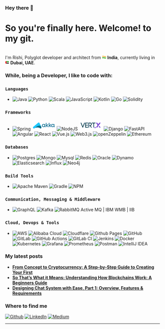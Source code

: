 ### Hey there 👋

<h1>So you're finally here. Welcome! to my git.</h1>


<p></br> I'm Rishi, Polyglot developer and architect from <img src="./public/img/india.png" width="13"/> <b>India</b>, currently living in <img src="./public/img/uae.png" width="13"/> <b>Dubai, UAE</b>. </p>

<h3> While, being a Developer, I like to code with: </h3>

### `Languages`

  - ![Java](https://img.shields.io/badge/java-%23ED8B00.svg?style=for-the-badge&logo=openjdk&logoColor=white)
  ![Python](https://img.shields.io/badge/python-3670A0?style=for-the-badge&logo=python&logoColor=ffdd54)
  ![Scala](https://img.shields.io/badge/scala-%23DC322F.svg?style=for-the-badge&logo=scala&logoColor=white)
  ![JavaScript](https://img.shields.io/badge/javascript-%23323330.svg?style=for-the-badge&logo=javascript&logoColor=%23F7DF1E)
  ![Kotlin](https://img.shields.io/badge/kotlin-%237F52FF.svg?style=for-the-badge&logo=kotlin&logoColor=white)
  ![Go](https://img.shields.io/badge/go-%2300ADD8.svg?style=for-the-badge&logo=go&logoColor=white)
  ![Solidity](https://img.shields.io/badge/Solidity-%23363636.svg?style=for-the-badge&logo=solidity&logoColor=white)


### `Frameworks`

  -  ![Spring](https://img.shields.io/badge/spring-%236DB33F.svg?style=for-the-badge&logo=spring&logoColor=white)
  ![akka](./public/img/Akka_toolkit_logo.png)
  ![NodeJS](https://img.shields.io/badge/node.js-6DA55F?style=for-the-badge&logo=node.js&logoColor=white)
  ![Vert.x](./public/img/Vert_Fotor.png)
  ![Django](https://img.shields.io/badge/django-%23092E20.svg?style=for-the-badge&logo=django&logoColor=white)
  ![FastAPI](https://img.shields.io/badge/FastAPI-005571?style=for-the-badge&logo=fastapi)
  ![Angular](https://img.shields.io/badge/angular-%23DD0031.svg?style=for-the-badge&logo=angular&logoColor=white)
  ![React](https://img.shields.io/badge/react-%2320232a.svg?style=for-the-badge&logo=react&logoColor=%2361DAFB)
  ![Vue.js](https://img.shields.io/badge/vuejs-%2335495e.svg?style=for-the-badge&logo=vuedotjs&logoColor=%234FC08D)
  ![Web3.js](https://img.shields.io/badge/web3.js-F16822?style=for-the-badge&logo=web3.js&logoColor=white)
  ![openZeppelin](https://img.shields.io/badge/OpenZeppelin-4E5EE4?logo=OpenZeppelin&logoColor=fff&style=for-the-badge)
  ![Ethereum](https://img.shields.io/badge/Ethereum-3C3C3D?style=for-the-badge&logo=Ethereum&logoColor=white)

### `Databases`

  - ![Postgres](https://img.shields.io/badge/PostgreSQL-316192?style=for-the-badge&logo=postgresql&logoColor=white)
  ![Mongo](https://img.shields.io/badge/MongoDB-4EA94B?style=for-the-badge&logo=mongodb&logoColor=white)
  ![Mysql](https://img.shields.io/badge/MySQL-005C84?style=for-the-badge&logo=mysql&logoColor=white)
  ![Redis](https://img.shields.io/badge/redis-%23DD0031.svg?&style=for-the-badge&logo=redis&logoColor=white)
  ![Oracle](https://img.shields.io/badge/Oracle-F80000?style=for-the-badge&logo=Oracle&logoColor=white)
  ![Dynamo](https://img.shields.io/badge/Amazon%20DynamoDB-4053D6?style=for-the-badge&logo=Amazon%20DynamoDB&logoColor=white)
  ![Elasticsearch](https://img.shields.io/badge/Elastic_Search-005571?style=for-the-badge&logo=elasticsearch&logoColor=white)
  ![Influx](https://img.shields.io/badge/InfluxDB-22ADF6?style=for-the-badge&logo=InfluxDB&logoColor=white)
  ![Neo4j](https://img.shields.io/badge/Neo4j-018bff?style=for-the-badge&logo=neo4j&logoColor=white)


### `Build Tools`

  - ![Apache Maven](https://img.shields.io/badge/Apache%20Maven-C71A36?style=for-the-badge&logo=Apache%20Maven&logoColor=white)
  ![Gradle](https://img.shields.io/badge/Gradle-02303A.svg?style=for-the-badge&logo=Gradle&logoColor=white)
  ![NPM](https://img.shields.io/badge/NPM-%23CB3837.svg?style=for-the-badge&logo=npm&logoColor=white)

### `Communication, Messaging & Middleware`

  - ![GraphQL](https://img.shields.io/badge/-GraphQL-E10098?style=for-the-badge&logo=graphql&logoColor=white)
  ![Kafka](https://img.shields.io/badge/Apache_Kafka-231F20?style=for-the-badge&logo=apache-kafka&logoColor=white)
  ![RabbitMQ](https://img.shields.io/badge/rabbitmq-%23FF6600.svg?&style=for-the-badge&logo=rabbitmq&logoColor=white)
  Active MQ | 
  IBM WMB | IIB


### `Cloud, Devops & Tools`

  - ![AWS](https://img.shields.io/badge/AWS-%23FF9900.svg?style=for-the-badge&logo=amazon-aws&logoColor=white)
  ![Alibaba Cloud](https://img.shields.io/badge/AlibabaCloud-%23FF6701.svg?style=for-the-badge&logo=alibabacloud&logoColor=white)
  ![Cloudflare](https://img.shields.io/badge/Cloudflare-F38020?style=for-the-badge&logo=Cloudflare&logoColor=white)
  ![Github Pages](https://img.shields.io/badge/github%20pages-121013?style=for-the-badge&logo=github&logoColor=white)
  ![GitHub](https://img.shields.io/badge/github-%23121011.svg?style=for-the-badge&logo=github&logoColor=white)
  ![GitLab](https://img.shields.io/badge/gitlab-%23181717.svg?style=for-the-badge&logo=gitlab&logoColor=white)
  ![GitHub Actions](https://img.shields.io/badge/github%20actions-%232671E5.svg?style=for-the-badge&logo=githubactions&logoColor=white)
  ![GitLab CI](https://img.shields.io/badge/gitlab%20ci-%23181717.svg?style=for-the-badge&logo=gitlab&logoColor=white)
  ![Jenkins](https://img.shields.io/badge/jenkins-%232C5263.svg?style=for-the-badge&logo=jenkins&logoColor=white)
  ![Docker](https://img.shields.io/badge/docker-%230db7ed.svg?style=for-the-badge&logo=docker&logoColor=white)
  ![Kubernetes](https://img.shields.io/badge/kubernetes-%23326ce5.svg?style=for-the-badge&logo=kubernetes&logoColor=white)
  ![Grafana](https://img.shields.io/badge/grafana-%23F46800.svg?style=for-the-badge&logo=grafana&logoColor=white)
  ![Prometheus](https://img.shields.io/badge/Prometheus-E6522C?style=for-the-badge&logo=Prometheus&logoColor=white)
  ![Postman](https://img.shields.io/badge/Postman-FF6C37?style=for-the-badge&logo=postman&logoColor=white)
  ![IntelliJ IDEA](https://img.shields.io/badge/IntelliJIDEA-000000.svg?style=for-the-badge&logo=intellij-idea&logoColor=white)




<h3>My latest posts</h3>
<ul>
  <li><a href="https://medium.com/coinmonks/from-concept-to-cryptocurrency-a-step-by-step-guide-to-creating-your-first-coin-7695c4fedbcc"><b>From Concept to Cryptocurrency: A Step-by-Step Guide to Creating Your First </b></li>
  <li><a href="https://medium.com/@rishi.sha/so-thats-what-it-means-understanding-how-blockchains-work-1024d22d5eb7"><b>So That’s What it Means: Understanding How Blockchains Work: A Beginners Guide</b></a></li>
    <li><a href="https://medium.com/@rishi.sha/designing-chat-system-with-ease-part-1-overview-features-requirements-1d2f7cf6e9e5"><b> Designing Chat System with Ease, Part 1: Overview, Features & Requirements</b></a></li>
</ul>




<h3>Where to find me</h3>
<p><a href="https://github.com/rishisha19" target="_blank"><img alt="Github" src="https://img.shields.io/badge/GitHub-%2312100E.svg?&style=for-the-badge&logo=Github&logoColor=white" /></a> <a href="https://www.linkedin.com/in/rishisharma920" target="_blank"><img alt="LinkedIn" src="https://img.shields.io/badge/linkedin-%230077B5.svg?&style=for-the-badge&logo=linkedin&logoColor=white" /></a> <a href="https://medium.com/@rishi.sha" target="_blank"><img alt="Medium" src="https://img.shields.io/badge/medium-%2312100E.svg?&style=for-the-badge&logo=medium&logoColor=white" /></a>
</p>

------------





